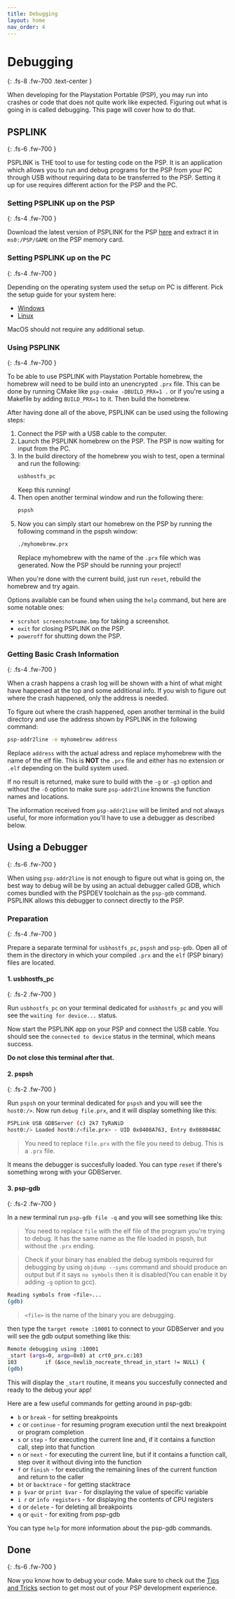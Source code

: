 ```yaml
---
title: Debugging
layout: home
nav_order: 4
---
```


# Debugging
{: .fs-8 .fw-700 .text-center }

When developing for the Playstation Portable (PSP), you may run into crashes or code that does not quite work like expected. Figuring out what is going in is called debugging. This page will cover how to do that.

## PSPLINK
{: .fs-6 .fw-700 }

PSPLINK is THE tool to use for testing code on the PSP. It is an application which allows you to run and debug programs for the PSP from your PC through USB without requiring data to be transferred to the PSP. Setting it up for use requires different action for the PSP and the PC.

### Setting PSPLINK up on the PSP
{: .fs-4 .fw-700 }

Download the latest version of PSPLINK for the PSP [here](https://github.com/pspdev/psplinkusb/releases/download/latest/psplink.zip) and extract it in ``ms0:/PSP/GAME`` on the PSP memory card.

### Setting PSPLINK up on the PC
{: .fs-4 .fw-700 }

Depending on the operating system used the setup on PC is different. Pick the setup guide for your system here:

- [Windows](psplink/windows.html)
- [Linux](psplink/linux.html)

MacOS should not require any additional setup.

### Using PSPLINK
{: .fs-4 .fw-700 }

To be able to use PSPLINK with Playstation Portable homebrew, the homebrew will need to be build into an unencrypted ``.prx`` file. This can be done by running CMake like `psp-cmake -DBUILD_PRX=1 .` or if you're using a Makefile by adding `BUILD_PRX=1` to it. Then build the homebrew.

After having done all of the above, PSPLINK can be used using the following steps:

1. Connect the PSP with a USB cable to the computer.
2. Launch the PSPLINK homebrew on the PSP. The PSP is now waiting for input from the PC.
3. In the build directory of the homebrew you wish to test, open a terminal and run the following:
    ```sh
    usbhostfs_pc
    ```
    Keep this running!
4. Then open another terminal window and run the following there:
    ```sh
    pspsh
    ```
5. Now you can simply start our homebrew on the PSP by running the following command in the pspsh window:
    ```sh
    ./myhomebrew.prx
    ```
    Replace myhomebrew with the name of the `.prx` file which was generated. Now the PSP should be running your project!

When you're done with the current build, just run `reset`, rebuild the homebrew and try again.

Options available can be found when using the `help` command, but here are some notable ones:

- `scrshot screenshotname.bmp` for taking a screenshot.
- `exit` for closing PSPLINK on the PSP.
- `poweroff` for shutting down the PSP.

### Getting Basic Crash Information
{: .fs-4 .fw-700 }

When a crash happens a crash log will be shown with a hint of what might have happened at the top and some additional info. If you wish to figure out where the crash happened, only the address is needed.

To figure out where the crash happened, open another terminal in the build directory and use the address shown by PSPLINK in the following command:

```sh
psp-addr2line -e myhomebrew address
```

Replace `address` with the actual adress and replace myhomebrew with the name of the elf file. This is **NOT** the `.prx` file and either has no extension or `.elf` depending on the build system used.

If no result is returned, make sure to build with the `-g` or `-g3` option and without the `-O` option to make sure `psp-addr2line` knowns the function names and locations.

The information received from `psp-addr2line` will be limited and not always useful, for more information you'll have to use a debugger as described below.

## Using a Debugger
{: .fs-6 .fw-700 }

When using `psp-addr2line` is not enough to figure out what is going on, the best way to debug will be by using an actual debugger called GDB, which comes bundled with the PSPDEV toolchain as the `psp-gdb` command. PSPLINK allows this debugger to connect directly to the PSP.

### Preparation
{: .fs-4 .fw-700 }

Prepare a separate terminal for `usbhostfs_pc`, `pspsh` and `psp-gdb`. Open all of them in the directory in which your compiled `.prx` and the `elf` (PSP binary) files are located.

#### 1. usbhostfs_pc
{: .fs-2 .fw-700 }

Run `usbhostfs_pc` on your terminal dedicated for `usbhostfs_pc` and you will see the `waiting for device...` status. 

Now start the PSPLINK app on your PSP and connect the USB cable. You should see the `connected to device` status in the terminal, which means success. 

**Do not close this terminal after that.**

#### 2. pspsh
{: .fs-2 .fw-700 }

Run `pspsh` on your terminal dedicated for `pspsh` and you will see the `host0:/>`. Now run `debug file.prx`, and it will display something like this:

```sh
PSPLink USB GDBServer (c) 2k7 TyRaNiD
host0:/> Loaded host0:/<file.prx> - UID 0x0408A763, Entry 0x088040AC
```

> You need to replace `file.prx`  with the file you need to debug. This is a `.prx` file.

It means the debugger is succesfully loaded. You can type `reset` if there's something wrong with your GDBServer.

#### 3. psp-gdb
{: .fs-2 .fw-700 }

In a new terminal run `psp-gdb file -q` and you will see something like this:

> You need to replace `file` with the elf file of the program you're trying to debug. It has the same name as the file loaded in pspsh, but without the `.prx` ending.

> Check if your binary has enabled the debug symbols required for debugging by using `objdump --syms` command and should produce an output but if it says `no symbols` then it is disabled(You can enable it by adding `-g` option to gcc).

```sh
Reading symbols from <file>...
(gdb)
```

> `<file>` is the name of the binary you are debugging.

then type the `target remote :10001` to connect to your GDBServer and you will see the gdb output something like this:

```sh
Remote debugging using :10001
_start (args=0, argp=0x0) at crt0_prx.c:103
103         if (&sce_newlib_nocreate_thread_in_start != NULL) {
(gdb)
```
This will display the `_start` routine, it means you succesfully connected and ready to the debug your app!

Here are a few useful commands for getting around in psp-gdb:
- `b` or `break` - for setting breakpoints
- `c` or `continue` - for resuming program execution until the next breakpoint or program completion
- `s` or `step` - for executing the current line and, if it contains a function call, step into that function
- `n` or `next` - for executing the current line, but if it contains a function call, step over it without diving into the function
- `f` or `finish` - for executing the remaining lines of the current function and return to the caller
- `bt` or `backtrace` - for getting stacktrace
- `p $var` or `print $var` - for displaying the value of specific variable
- `i r` or `info registers` - for displaying the contents of CPU registers
- `d` or `delete` - for deleting all breakpoints
- `q` or `quit` - for exiting from psp-gdb

You can type `help` for more information about the psp-gdb commands.

## Done
{: .fs-6 .fw-700 }

Now you know how to debug your code. Make sure to check out the [Tips and Tricks](tips_tricks.html) section to get most out of your PSP development experience.
